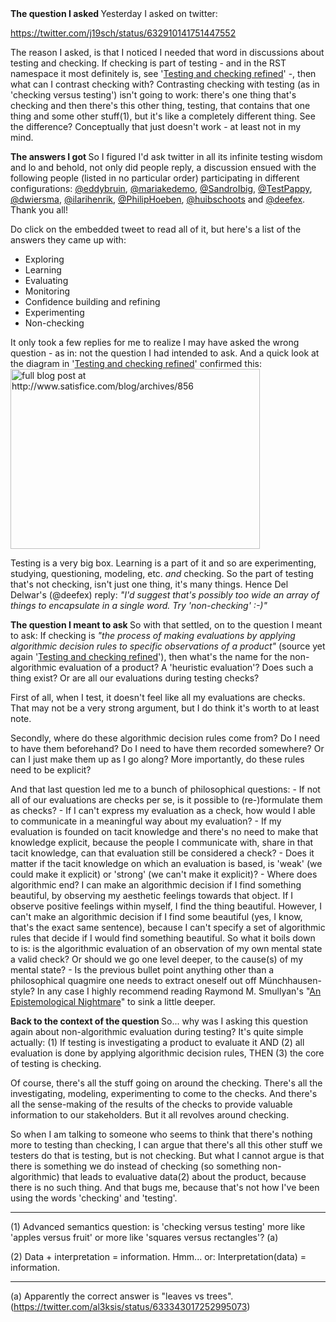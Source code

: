 <html><body><strong>The question I asked
</strong>Yesterday I asked on twitter:

https://twitter.com/j19sch/status/632910141751447552

The reason I asked, is that I noticed I needed that word in discussions about testing and checking. If checking is part of testing - and in the RST namespace it most definitely is, see '<a href="http://www.satisfice.com/blog/archives/856">Testing and checking refined</a>' -, then what can I contrast checking with? Contrasting checking with testing (as in 'checking versus testing') isn't going to work: there's one thing that's checking and then there's this other thing, testing, that contains that one thing and some other stuff(1), but it's like a completely different thing. See the difference? Conceptually that just doesn't work - at least not in my mind.

<strong>The answers I got
</strong>So I figured I'd ask twitter in all its infinite testing wisdom and lo and behold, not only did people reply, a discussion ensued with the following people (listed in no particular order) participating in different configurations: <a href="https://twitter.com/eddybruin">@eddybruin</a>, <a href="https://twitter.com/mariakedemo">@mariakedemo</a>, <a href="https://twitter.com/SandroIbig">@SandroIbig</a>, <a href="https://twitter.com/TestPappy">@TestPappy</a>, <a href="https://twitter.com/dwiersma">@dwiersma</a>, <a href="https://twitter.com/ilarihenrik">@ilarihenrik</a>, <a href="https://twitter.com/PhilipHoeben">@PhilipHoeben</a>, <a href="https://twitter.com/huibschoots">@huibschoots</a> and <a href="https://twitter.com/deefex">@deefex</a>. Thank you all!

Do click on the embedded tweet to read all of it, but here's a list of the answers they came up with:
<ul>
	<li>Exploring</li>
	<li>Learning</li>
	<li>Evaluating</li>
	<li>Monitoring</li>
	<li>Confidence building and refining</li>
	<li>Experimenting</li>
	<li>Non-checking</li>
</ul>
It only took a few replies for me to realize I may have asked the wrong question - as in: not the question I had intended to ask. And a quick look at the diagram in '<a href="http://www.satisfice.com/blog/archives/856">Testing and checking refined</a>' confirmed this:

<img class="aligncenter" src="http://www.satisfice.com/images/checking-diagram.png" alt="full blog post at http://www.satisfice.com/blog/archives/856" width="399" height="288">

Testing is a very big box. Learning is a part of it and so are experimenting, studying, questioning, modeling, etc. *and* checking. So the part of testing that's not checking, isn't just one thing, it's many things. Hence Del Delwar's (@deefex) reply: <em>"I'd suggest that's possibly too wide an array of things to encapsulate in a single word. Try 'non-checking' :-)"</em>

<strong>The question I meant to ask
</strong>So with that settled, on to the question I meant to ask: If checking is <em>"the process of making evaluations by applying algorithmic decision rules to specific observations of a product" </em>(source yet again '<a href="http://www.satisfice.com/blog/archives/856">Testing and checking refined</a>'), then what's the name for the non-algorithmic evaluation of a product? A 'heuristic evaluation'? Does such a thing exist? Or are all our evaluations during testing checks?

First of all, when I test, it doesn't feel like all my evaluations are checks. That may not be a very strong argument, but I do think it's worth to at least note.

Secondly, where do these algorithmic decision rules come from? Do I need to have them beforehand? Do I need to have them recorded somewhere? Or can I just make them up as I go along? More importantly, do these rules need to be explicit?

And that last question led me to a bunch of philosophical questions:
- If not all of our evaluations are checks per se, is it possible to (re-)formulate them as checks?
- If I can't express my evaluation as a check, how would I able to communicate in a meaningful way about my evaluation?
- If my evaluation is founded on tacit knowledge and there's no need to make that knowledge explicit, because the people I communicate with, share in that tacit knowledge, can that evaluation still be considered a check?
- Does it matter if the tacit knowledge on which an evaluation is based, is 'weak' (we could make it explicit) or 'strong' (we can't make it explicit)?
- Where does algorithmic end? I can make an algorithmic decision if I find something beautiful, by observing my aesthetic feelings towards that object. If I observe positive feelings within myself, I find the thing beautiful. However, I can't make an algorithmic decision if I find some beautiful (yes, I know, that's the exact same sentence), because I can't specify a set of algorithmic rules that decide if I would find something beautiful. So what it boils down to is: is the algorithmic evaluation of an observation of my own mental state a valid check? Or should we go one level deeper, to the cause(s) of my mental state?
- Is the previous bullet point anything other than a philosophical quagmire one needs to extract oneself out off Münchhausen-style? In any case I highly recommend reading Raymond M. Smullyan's "<a href="http://www.mit.edu/people/dpolicar/writing/prose/text/epistemologicalNightmare.html">An Epistemological Nightmare</a>" to sink a little deeper.

<strong>Back to the context of the question
</strong>So... why was I asking this question again about non-algorithmic evaluation during testing? It's quite simple actually:
(1) If testing is investigating a product to evaluate it
AND
(2) all evaluation is done by applying algorithmic decision rules,
THEN
(3) the core of testing is checking.

Of course, there's all the stuff going on around the checking. There's all the investigating, modeling, experimenting to come to the checks. And there's all the sense-making of the results of the checks to provide valuable information to our stakeholders. But it all revolves around checking.

So when I am talking to someone who seems to think that there's nothing more to testing than checking, I can argue that there's all this other stuff we testers do that is testing, but is not checking. But what I cannot argue is that there is something we do instead of checking (so something non-algorithmic) that leads to evaluative data(2) about the product, because there is no such thing. And that bugs me, because that's not how I've been using the words 'checking' and 'testing'.

--- --- ---

(1) Advanced semantics question: is 'checking versus testing' more like 'apples versus fruit' or more like 'squares versus rectangles'? (a)

(2) Data + interpretation = information. Hmm... or: Interpretation(data) = information.

--- --- ---

(a) Apparently the correct answer is "leaves vs trees". (https://twitter.com/al3ksis/status/633343017252995073)</body></html>